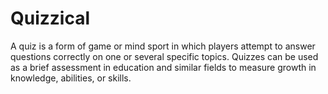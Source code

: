 # Quizzical
A quiz is a form of game or mind sport in which players attempt to answer questions correctly on one or several specific topics. 
Quizzes can be used as a brief assessment in education and similar fields to measure growth in knowledge, abilities, or skills.
